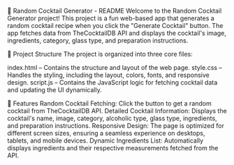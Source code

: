 🍹 Random Cocktail Generator - README
Welcome to the Random Cocktail Generator project! This project is a fun web-based app that generates a random cocktail recipe when you click the "Generate Cocktail" button. The app fetches data from TheCocktailDB API and displays the cocktail's image, ingredients, category, glass type, and preparation instructions.

📂 Project Structure
The project is organized into three core files:

index.html – Contains the structure and layout of the web page.
style.css – Handles the styling, including the layout, colors, fonts, and responsive design.
script.js – Contains the JavaScript logic for fetching cocktail data and updating the UI dynamically.

🔧 Features
Random Cocktail Fetching: Click the button to get a random cocktail from TheCocktailDB API.
Detailed Cocktail Information: Displays the cocktail's name, image, category, alcoholic type, glass type, ingredients, and preparation instructions.
Responsive Design: The page is optimized for different screen sizes, ensuring a seamless experience on desktops, tablets, and mobile devices.
Dynamic Ingredients List: Automatically displays ingredients and their respective measurements fetched from the API.
